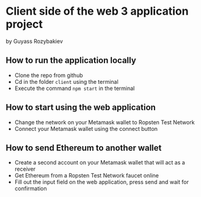# Client side of the web 3 application project
by Guyass Rozybakiev

## How to run the application locally

- Clone the repo from github
- Cd in the folder `client` using the terminal
- Execute the command `npm start` in the terminal

## How to start using the web application

- Change the network on your Metamask wallet to Ropsten Test Network
- Connect your Metamask wallet using the connect button

## How to send Ethereum to another wallet

- Create a second account on your Metamask wallet that will act as a receiver
- Get Ethereum from a Ropsten Test Network faucet online
- Fill out the input field on the web application, press send and wait for confirmation
